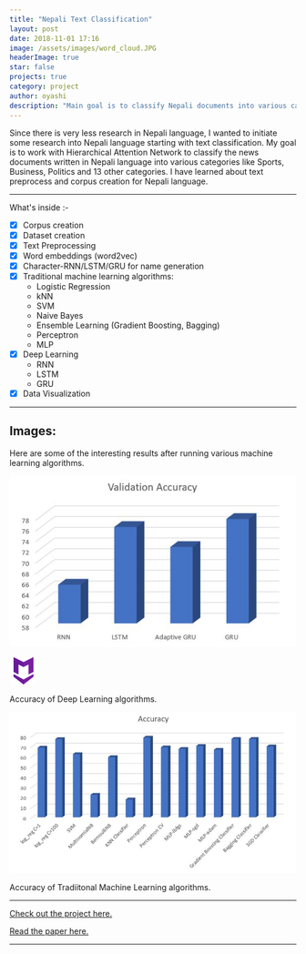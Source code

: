 ```yaml
---
title: "Nepali Text Classification"
layout: post
date: 2018-11-01 17:16
image: /assets/images/word_cloud.JPG
headerImage: true
star: false
projects: true
category: project
author: oyashi
description: "Main goal is to classify Nepali documents into various categories"
---
```


Since there is very less research in Nepali language, I wanted to initiate some research into Nepali
language starting with text classification. My goal is to work with Hierarchical Attention Network
to classify the news documents written in Nepali language into various categories like Sports,
Business, Politics and 13 other categories. I have learned about text preprocess and corpus creation for Nepali language.

---

What's inside :-

- [x] Corpus creation
- [x] Dataset creation
- [x] Text Preprocessing
- [x] Word embeddings (word2vec)
- [x] Character-RNN/LSTM/GRU for name generation
- [x] Traditional machine learning algorithms:
  - Logistic Regression
  - kNN
  - SVM
  - Naive Bayes
  - Ensemble Learning (Gradient Boosting, Bagging)
  - Perceptron
  - MLP
- [x] Deep Learning
  - RNN
  - LSTM
  - GRU
- [x] Data Visualization

---

## Images:

Here are some of the interesting results after running various machine learning algorithms.

![alt text](https://github.com/oya163/oya163.github.io/blob/master/assets/images/neptext/dl_acc.JPG "Accuracy of Deep Learning algorithms.")

![alt text](https://github.com/adam-p/markdown-here/raw/master/src/common/images/icon48.png "Logo Title Text 1")
<figcaption class="caption">Accuracy of Deep Learning algorithms.</figcaption>


![Markdowm Image](https://github.com/oya163/oya163.github.io/blob/master/assets/images/neptext/ml_acc.JPG "Accuracy of Tradiitonal Machine Learning algorithms.")
<figcaption class="caption">Accuracy of Tradiitonal Machine Learning algorithms.</figcaption>

---

[Check out the project here.](https://github.com/oya163/nepali-text-classification)

[Read the paper here.](../assets/resume/Nepali_Text_Classification.pdf)

---

[1]: https://github.com/oya163/oya163.github.io/blob/master/assets/images/neptext/dl_acc.JPG
[2]: https://github.com/oya163/oya163.github.io/blob/master/assets/images/neptext/ml_acc.JPG
